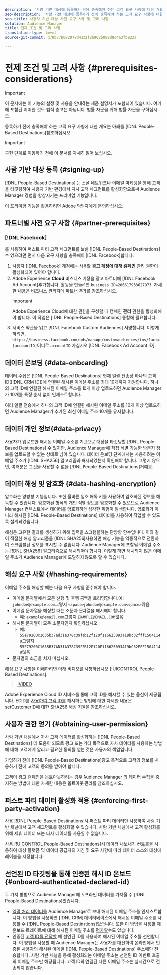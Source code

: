 ```yaml
---
description: '사람 기반 대상에 등록하기 전에 충족해야 하는 고객 요구 사항에 대한 개요는 아래를 참조하십시오.  '
seo-description: '사람 기반 대상에 등록하기 전에 충족해야 하는 고객 요구 사항에 대한 개요는 아래를 참조하십시오.  '
seo-title: 사용자 기반 대상 사전 요구 사항 및 고려 사항
solution: Audience Manager
title: 전제 조건 및 고려 사항
translation-type: tm+mt
source-git-commit: d70b77b082078d4122f8b902b089d8c4a3fb923a

---
```



# 전제 조건 및 고려 사항 {#prerequisites-considerations}

>[!IMPORTANT]
>이 문서에는 이 기능의 설정 및 사용을 안내하는 제품 설명서가 포함되어 있습니다. 여기에 포함된 어떠한 것도 법적 충고는 아닙니다. 법률 자문을 위해 법률 자문을 구하십시오.

등록하기 전에 충족해야 하는 고객 요구 사항에 대한 개요는 아래를 [!DNL People-Based Destinations]참조하십시오.

>[!IMPORTANT]
> 구현 단계로 이동하기 전에 이 문서를 자세히 읽어 보십시오.

## 사람 기반 대상 등록 {#signing-up}

[!DNL People-Based Destinations] 는 소셜 네트워크나 이메일 마케팅을 통해 고객을 타깃팅하여 사용자 기반 환경에서 자사 고객 세그먼트를 활성화함으로써 Audience Manager 경험을 향상시키는 프리미엄 기능입니다.

이 프리미엄 기능을 활용하려면 Adobe 담당자에게 문의하십시오.

## 파트너별 사전 요구 사항 {#partner-prerequisites}

### [!DNL Facebook]

를 사용하여 퍼스트 파티 고객 세그먼트를 보낼 [!DNL People-Based Destinations] 수 있으려면 먼저 다음 요구 사항을 충족해야 [!DNL Facebook]합니다.

1. 사용자 [!DNL Facebook] 계정에는 사용할 **광고 계정에 대해 캠페인** 관리 권한이 활성화되어 있어야 합니다.
1. Adobe Experience **Cloud** 비즈니스 계정을 광고 파트너에 [!DNL Facebook Ad Account]추가합니다. 활동을 만들려면 `business ID=206617933627973`. 자세한 [내용은 비즈니스 관리자에 파트너](https://www.facebook.com/business/help/708679622611131) 추가를 참조하십시오.
   >[!IMPORTANT]
   > Adobe Experience Cloud에 대한 권한을 구성할 때 캠페인 **관리** 권한을 활성화해야 합니다. 이 작업은 [!DNL People-Based Destinations] 통합에 필요합니다.
1. 서비스 약관을 읽고 [!DNL Facebook Custom Audiences] 서명합니다. 이렇게 하려면, `https://business.facebook.com/ads/manage/customaudiences/tos/?act=[accountID]`어디로 `accountID` 가십시오 [!DNL Facebook Ad Account ID].

## 데이터 온보딩 {#data-onboarding}

데이터 수집은 [!DNL People-Based Destinations] 현재 일괄 전송당 하나의 고객 ID([!DNL CRM ID])에 연결된 해시된 이메일 주소를 최대 10개까지 지원합니다. 하나의 고객 ID에 연결된 해시된 이메일 주소를 10개 이상 업로드하면 Audience Manager가 10개를 특정 순서 없이 인제스트합니다.

여러 일괄 전송에서 하나의 고객 ID에 연결된 해시된 이메일 주소를 10개 이상 업로드하면 Audience Manager가 추가된 최신 이메일 주소 10개를 유지합니다.

## 데이터 개인 정보{#data-privacy}

사용자가 업로드한 해시된 이메일 주소를 기반으로 대상을 타깃팅할 [!DNL People-Based Destinations] 수 있지만, Audience Manager에 직접 식별 가능한 방문자 정보를 업로드할 수 없는 상태로 남아 있습니다. 데이터 온보딩 단계에서는 사용하려는 이메일 주소가 [!DNL SHA256] 알고리즘과 해시되었는지 확인해야 합니다. 그렇지 않으면, 여러분은 그것을 사용할 수 없을 [!DNL People-Based Destinations]거예요.

## 데이터 해싱 및 암호화 {#data-hashing-encryption}

암호화는 양방향 기능입니다. 또한 올바른 암호 해독 키를 사용하여 암호화된 정보를 해독할 수 있습니다. 암호화된 형식의 개인 식별 정보를 암호화할 수 있으므로 Audience Manager 컨텍스트에서 데이터를 암호화하면 심각한 위험이 발생합니다. 암호화가 아니라 해시된 [!DNL People-Based Destinations] 데이터를 사용하여 작업할 수 있도록 설계되었습니다.

해싱은 고유한 결과를 생성하기 위해 입력을 스크램블하는 단방향 함수입니다. 이와 같이 적절한 해싱 알고리즘을 [!DNL SHA256]사용하면 해싱 기능을 역동적으로 전환하여 스크램블된 정보를 표시할 수 없습니다. Audience Manager에 포함될 이메일 주소는 [!DNL SHA256] 알고리즘으로 해시되어야 합니다. 이렇게 하면 해시되지 않은 이메일 주소가 Audience Manager에 도달하지 않도록 할 수 있습니다.

## 해싱 요구 사항 {#hashing-requirements}

이메일 주소를 해싱할 때는 다음 요구 사항을 준수해야 합니다.

* 이메일 문자열에서 모든 선행 및 후행 공백을 트리밍합니다.예: `johndoe@example.com`그렇지 `<space>johndoe@example.com<space>`않음
* 이메일 문자열을 해싱할 때는 소문자 문자열을 해시해야 합니다.
   * 예: `example@email.com`그렇지 `EXAMPLE@EMAIL.COM`않음
* 해시된 문자열이 모두 소문자인지 확인하십시오.
   * 예: `55e79200c1635b37ad31a378c39feb12f120f116625093a19bc32fff15041149`그렇지 `55E79200C1635B37AD31A378C39FEB12F120F116625093A19bC32FFF15041149`않음
* 문자열의 소금을 치지 마십시오.

해싱 요구 사항을 이해하려면 아래 비디오를 시청하십시오 [!UICONTROL People-Based Destinations].

>[!VIDEO](https://video.tv.adobe.com/v/29003/?captions=kor)

Adobe Experience Cloud ID 서비스를 통해 고객 ID를 해시할 수 있는 옵션이 제공됩니다. ECID를 [사용하여 고객 ID를](https://docs.adobe.com/content/help/en/id-service/using/reference/hashing-support.html) 해시하는 방법에 대한 자세한 내용은 setCustomerID에 대한 SHA256 해싱 지원을 참조하십시오.

## 사용자 권한 얻기 {#obtaining-user-permission}

사람 기반 채널에서 자사 고객 데이터를 활성화하는 [!DNL People-Based Destinations] 데 도움이 되므로 광고 또는 기타 목적으로 자사 데이터를 사용하는 방법에 대해 고객에게 알리고 필요한 동의를 얻는 것은 사용자의 책임입니다.

가입하기 전에 [!DNL People-Based Destinations]광고 목적으로 고객의 정보를 사용하기 전에 고객의 동의를 받아야 합니다.

고객이 광고 캠페인을 옵트아웃하려는 경우 Audience Manager [의](../../overview/data-security-and-privacy/opt-out-management.md) 데이터 수집을 중지하는 방법에 대한 자세한 내용은 옵트아웃 관리를 참조하십시오.

## 퍼스트 파티 데이터 활성화 적용 {#enforcing-first-party-activation}

사용 [!DNL People-Based Destinations]시 퍼스트 파티 데이터만 사용하여 사람 기반 채널에서 고객 세그먼트를 활성화할 수 있습니다. 사람 기반 채널에서 고객 활성화를 위해 제휴 데이터 또는 타사 데이터를 사용할 수 없습니다.

사용 [!UICONTROL People-Based Destinations]시 데이터 내보내기 [컨트롤을](../data-export-controls.md) 사용하여 대상 플랫폼 및 데이터 공급자의 지침 및 요구 사항에 따라 데이터 소스와 대상에 레이블을 지정합니다.

## 선언된 ID 타깃팅을 통해 인증된 해시 ID 온보드 {#onboard-authenticated-declared-id}

두 가지 방법으로 Audience Manager에 오프라인 데이터를 가져올 수 [!DNL People-Based Destinations]있습니다.

* [일괄 처리 데이터를](../../integration/sending-audience-data/batch-data-transfer-explained/batch-data-transfer-overview.md) Audience Manager로 보내 해시된 이메일 주소를 인제스트합니다. 이 방법을 사용하면 [!DNL CRM] 데이터베이스에서 해시된 이메일 주소를 사용할 수 [!DNL People-Based Destinations]있습니다. 또한 이 방법을 사용할 때 온보드 트레이트에 대해 해시된 이메일 주소를 [평가할](../traits/trait-qualification-reference.md)수도 있습니다.
* 인증된 [고객 ID를 전달할](../declared-ids.md) 때 선언된 ID를 사용하여 해시된 이메일 주소를 선언합니다. 이 방법을 사용할 때 Audience Manager는 사용자를 대신하여 온라인에서 인증된 사용자의 해시된 이메일 [!DNL People-Based Destinations] 주소에만 전송합니다. 사람 기반 채널을 통해 활성화되는 이메일 주소는 선언된 ID 이벤트 호출의 이메일 주소만 해당됩니다. 고객 ID와 연결된 다른 이메일 주소는 실시간으로 전송되지 않습니다.
